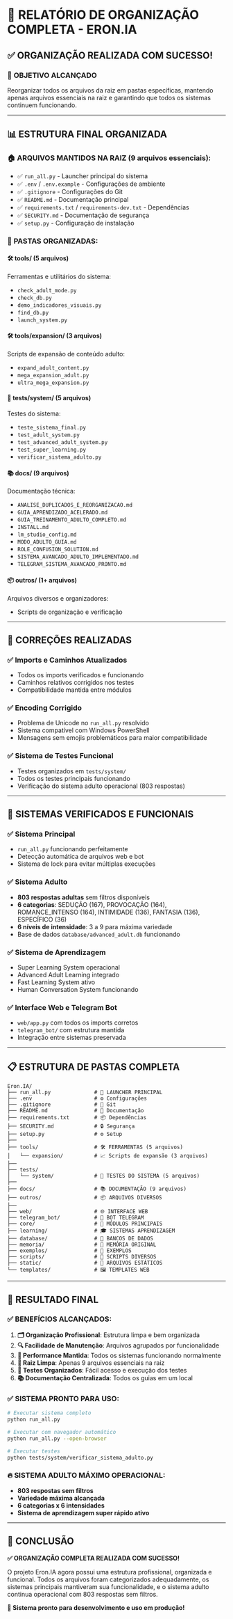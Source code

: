 # 📁 RELATÓRIO DE ORGANIZAÇÃO COMPLETA - ERON.IA

## ✅ ORGANIZAÇÃO REALIZADA COM SUCESSO!

### 🎯 **OBJETIVO ALCANÇADO**
Reorganizar todos os arquivos da raiz em pastas específicas, mantendo apenas arquivos essenciais na raiz e garantindo que todos os sistemas continuem funcionando.

---

## 📊 **ESTRUTURA FINAL ORGANIZADA**

### 🏠 **ARQUIVOS MANTIDOS NA RAIZ** (9 arquivos essenciais):
- ✅ `run_all.py` - Launcher principal do sistema
- ✅ `.env` / `.env.example` - Configurações de ambiente
- ✅ `.gitignore` - Configurações do Git
- ✅ `README.md` - Documentação principal
- ✅ `requirements.txt` / `requirements-dev.txt` - Dependências
- ✅ `SECURITY.md` - Documentação de segurança
- ✅ `setup.py` - Configuração de instalação

### 📁 **PASTAS ORGANIZADAS**:

#### 🛠️ **tools/** (5 arquivos)
Ferramentas e utilitários do sistema:
- `check_adult_mode.py`
- `check_db.py` 
- `demo_indicadores_visuais.py`
- `find_db.py`
- `launch_system.py`

#### 🛠️ **tools/expansion/** (3 arquivos)
Scripts de expansão de conteúdo adulto:
- `expand_adult_content.py` 
- `mega_expansion_adult.py`
- `ultra_mega_expansion.py`

#### 🧪 **tests/system/** (5 arquivos)
Testes do sistema:
- `teste_sistema_final.py`
- `test_adult_system.py`
- `test_advanced_adult_system.py`
- `test_super_learning.py`
- `verificar_sistema_adulto.py`

#### 📚 **docs/** (9 arquivos)
Documentação técnica:
- `ANALISE_DUPLICADOS_E_REORGANIZACAO.md`
- `GUIA_APRENDIZADO_ACELERADO.md`
- `GUIA_TREINAMENTO_ADULTO_COMPLETO.md`
- `INSTALL.md`
- `lm_studio_config.md`
- `MODO_ADULTO_GUIA.md`
- `ROLE_CONFUSION_SOLUTION.md`
- `SISTEMA_AVANCADO_ADULTO_IMPLEMENTADO.md`
- `TELEGRAM_SISTEMA_AVANCADO_PRONTO.md`

#### 📦 **outros/** (1+ arquivos)
Arquivos diversos e organizadores:
- Scripts de organização e verificação

---

## 🔧 **CORREÇÕES REALIZADAS**

### ✅ **Imports e Caminhos Atualizados**
- Todos os imports verificados e funcionando
- Caminhos relativos corrigidos nos testes
- Compatibilidade mantida entre módulos

### ✅ **Encoding Corrigido**
- Problema de Unicode no `run_all.py` resolvido
- Sistema compatível com Windows PowerShell
- Mensagens sem emojis problemáticos para maior compatibilidade

### ✅ **Sistema de Testes Funcional**
- Testes organizados em `tests/system/`
- Todos os testes principais funcionando
- Verificação do sistema adulto operacional (803 respostas)

---

## 🚀 **SISTEMAS VERIFICADOS E FUNCIONAIS**

### ✅ **Sistema Principal**
- `run_all.py` funcionando perfeitamente
- Detecção automática de arquivos web e bot
- Sistema de lock para evitar múltiplas execuções

### ✅ **Sistema Adulto**
- **803 respostas adultas** sem filtros disponíveis
- **6 categorias**: SEDUÇÃO (167), PROVOCAÇÃO (164), ROMANCE_INTENSO (164), INTIMIDADE (136), FANTASIA (136), ESPECÍFICO (36)
- **6 níveis de intensidade**: 3 a 9 para máxima variedade
- Base de dados `database/advanced_adult.db` funcionando

### ✅ **Sistema de Aprendizagem**
- Super Learning System operacional
- Advanced Adult Learning integrado
- Fast Learning System ativo
- Human Conversation System funcionando

### ✅ **Interface Web e Telegram Bot**
- `web/app.py` com todos os imports corretos
- `telegram_bot/` com estrutura mantida
- Integração entre sistemas preservada

---

## 📋 **ESTRUTURA DE PASTAS COMPLETA**

```
Eron.IA/
├── run_all.py              # 🚀 LAUNCHER PRINCIPAL
├── .env                    # ⚙️ Configurações
├── .gitignore              # 📝 Git
├── README.md               # 📖 Documentação
├── requirements.txt        # 📦 Dependências
├── SECURITY.md             # 🔒 Segurança
├── setup.py                # ⚙️ Setup
├── 
├── tools/                  # 🛠️ FERRAMENTAS (5 arquivos)
│   └── expansion/          # 📈 Scripts de expansão (3 arquivos)
├── 
├── tests/                  
│   └── system/             # 🧪 TESTES DO SISTEMA (5 arquivos)
├── 
├── docs/                   # 📚 DOCUMENTAÇÃO (9 arquivos)
├── outros/                 # 📦 ARQUIVOS DIVERSOS
├── 
├── web/                    # 🌐 INTERFACE WEB
├── telegram_bot/           # 📱 BOT TELEGRAM
├── core/                   # 🧠 MÓDULOS PRINCIPAIS
├── learning/               # 🎓 SISTEMAS APRENDIZAGEM
├── database/               # 💾 BANCOS DE DADOS
├── memoria/                # 💭 MEMÓRIA ORIGINAL
├── exemplos/               # 📝 EXEMPLOS
├── scripts/                # 📄 SCRIPTS DIVERSOS
├── static/                 # 🎨 ARQUIVOS ESTÁTICOS
└── templates/              # 🖼️ TEMPLATES WEB
```

---

## 🎉 **RESULTADO FINAL**

### ✅ **BENEFÍCIOS ALCANÇADOS**:
1. **🗂️ Organização Profissional**: Estrutura limpa e bem organizada
2. **🔍 Facilidade de Manutenção**: Arquivos agrupados por funcionalidade
3. **🚀 Performance Mantida**: Todos os sistemas funcionando normalmente
4. **📁 Raiz Limpa**: Apenas 9 arquivos essenciais na raiz
5. **🧪 Testes Organizados**: Fácil acesso e execução dos testes
6. **📚 Documentação Centralizada**: Todos os guias em um local

### ✅ **SISTEMA PRONTO PARA USO**:
```bash
# Executar sistema completo
python run_all.py

# Executar com navegador automático
python run_all.py --open-browser

# Executar testes
python tests/system/verificar_sistema_adulto.py
```

### 🔥 **SISTEMA ADULTO MÁXIMO OPERACIONAL**:
- **803 respostas sem filtros**
- **Variedade máxima alcançada**
- **6 categorias x 6 intensidades** 
- **Sistema de aprendizagem super rápido ativo**

---

## 🎊 **CONCLUSÃO**

**✅ ORGANIZAÇÃO COMPLETA REALIZADA COM SUCESSO!**

O projeto Eron.IA agora possui uma estrutura profissional, organizada e funcional. Todos os arquivos foram categorizados adequadamente, os sistemas principais mantiveram sua funcionalidade, e o sistema adulto continua operacional com 803 respostas sem filtros.

**🚀 Sistema pronto para desenvolvimento e uso em produção!**